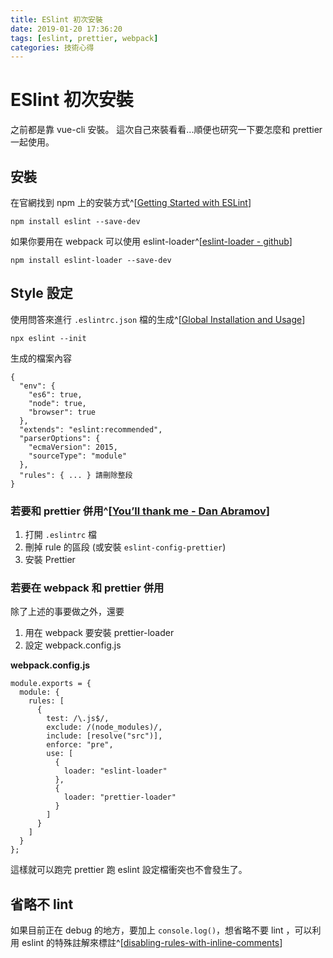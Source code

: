 ```yaml
---
title: ESlint 初次安裝
date: 2019-01-20 17:36:20
tags: [eslint, prettier, webpack]
categories: 技術心得
---
```


# ESlint 初次安裝

之前都是靠 vue-cli 安裝。
這次自己來裝看看...順便也研究一下要怎麼和 prettier 一起使用。

## 安裝

在官網找到 npm 上的安裝方式^[[Getting Started with ESLint](https://eslint.org/docs/user-guide/getting-started)]

```shell
npm install eslint --save-dev
```

如果你要用在 webpack 可以使用 eslint-loader^[[eslint-loader - github](https://github.com/webpack-contrib/eslint-loader)]

```shell
npm install eslint-loader --save-dev
```

## Style 設定

使用問答來進行 `.eslintrc.json` 檔的生成^[[Global Installation and Usage](https://eslint.org/docs/user-guide/getting-started#global-installation-and-usage)]

```shell
npx eslint --init
```

生成的檔案內容

```json=
{
  "env": {
    "es6": true,
    "node": true,
    "browser": true
  },
  "extends": "eslint:recommended",
  "parserOptions": {
    "ecmaVersion": 2015,
    "sourceType": "module"
  },
  "rules": { ... } 請刪除整段
}
```

### 若要和 prettier 併用^[[You’ll thank me - Dan Abramov](https://twitter.com/dan_abramov/status/1086215004808978434?fbclid=IwAR2fib4Nvr4Lq5Onc1VXS7rguHkoFbt-Egu0O9-I_InJ4uVu6onQgSe-5jA)]

1. 打開 `.eslintrc` 檔
2. 刪掉 rule 的區段 (或安裝 `eslint-config-prettier`)
3. 安裝 Prettier

### 若要在 webpack 和 prettier 併用

除了上述的事要做之外，還要

1. 用在 webpack 要安裝 prettier-loader
1. 設定 webpack.config.js

**webpack.config.js**

```javascript=
module.exports = {
  module: {
    rules: [
      {
        test: /\.js$/,
        exclude: /(node_modules)/,
        include: [resolve("src")],
        enforce: "pre",
        use: [
          {
            loader: "eslint-loader"
          },
          {
            loader: "prettier-loader"
          }
        ]
      }
    ]
  }
};
```

這樣就可以跑完 prettier 跑 eslint 設定檔衝突也不會發生了。

## 省略不 lint

如果目前正在 debug 的地方，要加上 `console.log()`，想省略不要 lint ，可以利用 eslint 的特殊註解來標註^[[disabling-rules-with-inline-comments](https://eslint.org/docs/user-guide/configuring#disabling-rules-with-inline-comments)]
